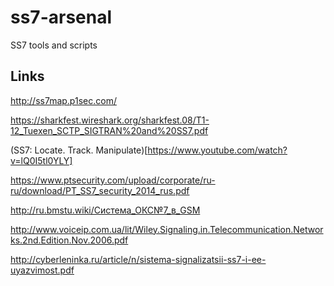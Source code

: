# ss7-arsenal
SS7 tools and scripts

## Links

http://ss7map.p1sec.com/

https://sharkfest.wireshark.org/sharkfest.08/T1-12_Tuexen_SCTP_SIGTRAN%20and%20SS7.pdf

(SS7: Locate. Track. Manipulate)[https://www.youtube.com/watch?v=lQ0I5tl0YLY]

https://www.ptsecurity.com/upload/corporate/ru-ru/download/PT_SS7_security_2014_rus.pdf

http://ru.bmstu.wiki/Система_ОКС№7_в_GSM

http://www.voiceip.com.ua/lit/Wiley.Signaling.in.Telecommunication.Networks.2nd.Edition.Nov.2006.pdf

http://cyberleninka.ru/article/n/sistema-signalizatsii-ss7-i-ee-uyazvimost.pdf

